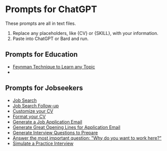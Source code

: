 # Prompts for ChatGPT

These prompts are all in text files.
1. Replace any placeholders, like {CV} or {SKILL}, with your information.
2. Paste into ChatGPT or Bard and run.

## Prompts for Education

* [Feynman Technique to Learn any Topic](./education/feynman-technique.txt)
* 
## Prompts for Jobseekers

* [Job Search](./employment/Job-Search.txt)
* [Job Search Follow-up](./employment/Job-Search-follow-up.txt)
* [Customize your CV](./employment/Custom-CV.txt)
* [Format your CV](./employment/Format-CV.txt)
* [Generate a Job Application Email](./employment/Application-Email.txt)
* [Generate Great Opening Lines for Application Email](./employment/Email-Opening-Lines.txt)
* [Generate Interview Questions to Prepare](./employment/Interview-Questions.txt)
* [Answer the most important question: "Why do you want to work here?"](./employment/Why-Do-You-Want-To-Work-Here.txt)
* [Simulate a Practice Interview](./employment/Interview-Practice.txt)
